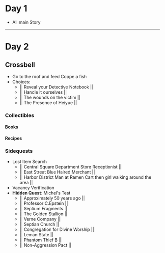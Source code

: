 # Day 1
- All main Story
-------------------------
# Day 2
## Crossbell
- Go to the roof and feed Coppe a fish
- Choices: 
    - || Reveal your Detective Notebook ||
    - || Handle it ourselves ||
    - || The wounds on the victim ||
    - || The Presence of Heiyue ||
### Collectibles
#### Books
#### Recipes
### Sidequests
- Lost Item Search
    - || Central Square Department Store Receptionist ||
    - || East Streat Blue Haired Merchant ||
    - || Harbor District Man at Ramen Cart then girl walking around the area ||
- Vacancy Verification
- **Hidden Quest**: Michel's Test
    - || Approximately 50 years ago ||
    - || Professor C.Epstein ||
    - || Septium Fragments ||
    - || The Golden Stallion ||
    - || Verne Company ||
    - || Septian Church ||
    - || Congregation for Divine Worship ||
    - || Leman State ||
    - || Phantom Thief B ||
    - || Non-Aggression Pact ||